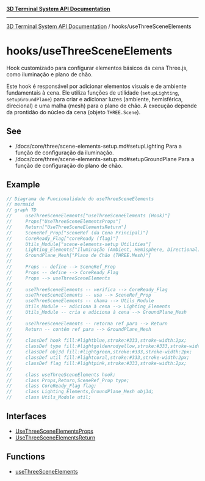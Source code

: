 [**3D Terminal System API Documentation**](../../README.md)

***

[3D Terminal System API Documentation](../../README.md) / hooks/useThreeSceneElements

# hooks/useThreeSceneElements

Hook customizado para configurar elementos básicos da cena Three.js, como iluminação e plano de chão.

Este hook é responsável por adicionar elementos visuais e de ambiente fundamentais à cena.
Ele utiliza funções de utilidade (`setupLighting`, `setupGroundPlane`) para criar e adicionar
luzes (ambiente, hemisférica, direcional) e uma malha (mesh) para o plano de chão.
A execução depende da prontidão do núcleo da cena (objeto `THREE.Scene`).

## See

 - /docs/core/three/scene-elements-setup.md#setupLighting Para a função de configuração da iluminação.
 - /docs/core/three/scene-elements-setup.md#setupGroundPlane Para a função de configuração do plano de chão.

## Example

```ts
// Diagrama de Funcionalidade do useThreeSceneElements
// mermaid
// graph TD
//     useThreeSceneElements["useThreeSceneElements (Hook)"]
//     Props["UseThreeSceneElementsProps"]
//     Return["UseThreeSceneElementsReturn"]
//     SceneRef_Prop["sceneRef (da Cena Principal)"]
//     CoreReady_Flag["coreReady (flag)"]
//     Utils_Module["scene-elements-setup Utilities"]
//     Lighting_Elements["Iluminação (Ambient, Hemisphere, Directional)"]
//     GroundPlane_Mesh["Plano de Chão (THREE.Mesh)"]
//
//     Props -- define --> SceneRef_Prop
//     Props -- define --> CoreReady_Flag
//     Props --> useThreeSceneElements
//
//     useThreeSceneElements -- verifica --> CoreReady_Flag
//     useThreeSceneElements -- usa --> SceneRef_Prop
//     useThreeSceneElements -- chama --> Utils_Module
//     Utils_Module -- adiciona à cena --> Lighting_Elements
//     Utils_Module -- cria e adiciona à cena --> GroundPlane_Mesh
//
//     useThreeSceneElements -- retorna ref para --> Return
//     Return -- contém ref para --> GroundPlane_Mesh
//
//     classDef hook fill:#lightblue,stroke:#333,stroke-width:2px;
//     classDef type fill:#lightgoldenrodyellow,stroke:#333,stroke-width:2px;
//     classDef obj3d fill:#lightgreen,stroke:#333,stroke-width:2px;
//     classDef util fill:#lightcoral,stroke:#333,stroke-width:2px;
//     classDef flag fill:#lightpink,stroke:#333,stroke-width:2px;
//
//     class useThreeSceneElements hook;
//     class Props,Return,SceneRef_Prop type;
//     class CoreReady_Flag flag;
//     class Lighting_Elements,GroundPlane_Mesh obj3d;
//     class Utils_Module util;
```

## Interfaces

- [UseThreeSceneElementsProps](interfaces/UseThreeSceneElementsProps.md)
- [UseThreeSceneElementsReturn](interfaces/UseThreeSceneElementsReturn.md)

## Functions

- [useThreeSceneElements](functions/useThreeSceneElements.md)
